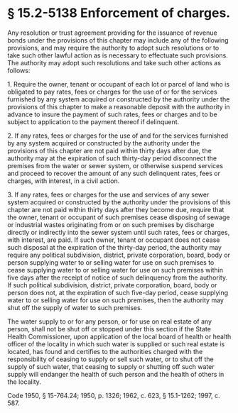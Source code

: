 # § 15.2-5138 Enforcement of charges.

<p>Any resolution or trust agreement providing for the issuance of revenue bonds under the provisions of this chapter may include any of the following provisions, and may require the authority to adopt such resolutions or to take such other lawful action as is necessary to effectuate such provisions. The authority may adopt such resolutions and take such other actions as follows:</p><p>1. Require the owner, tenant or occupant of each lot or parcel of land who is obligated to pay rates, fees or charges for the use of or for the services furnished by any system acquired or constructed by the authority under the provisions of this chapter to make a reasonable deposit with the authority in advance to insure the payment of such rates, fees or charges and to be subject to application to the payment thereof if delinquent.</p><p>2. If any rates, fees or charges for the use of and for the services furnished by any system acquired or constructed by the authority under the provisions of this chapter are not paid within thirty days after due, the authority may at the expiration of such thirty-day period disconnect the premises from the water or sewer system, or otherwise suspend services and proceed to recover the amount of any such delinquent rates, fees or charges, with interest, in a civil action.</p><p>3. If any rates, fees or charges for the use and services of any sewer system acquired or constructed by the authority under the provisions of this chapter are not paid within thirty days after they become due, require that the owner, tenant or occupant of such premises cease disposing of sewage or industrial wastes originating from or on such premises by discharge directly or indirectly into the sewer system until such rates, fees or charges, with interest, are paid. If such owner, tenant or occupant does not cease such disposal at the expiration of the thirty-day period, the authority may require any political subdivision, district, private corporation, board, body or person supplying water to or selling water for use on such premises to cease supplying water to or selling water for use on such premises within five days after the receipt of notice of such delinquency from the authority. If such political subdivision, district, private corporation, board, body or person does not, at the expiration of such five-day period, cease supplying water to or selling water for use on such premises, then the authority may shut off the supply of water to such premises.</p><p>The water supply to or for any person, or for use on real estate of any person, shall not be shut off or stopped under this section if the State Health Commissioner, upon application of the local board of health or health officer of the locality in which such water is supplied or such real estate is located, has found and certifies to the authorities charged with the responsibility of ceasing to supply or sell such water, or to shut off the supply of such water, that ceasing to supply or shutting off such water supply will endanger the health of such person and the health of others in the locality.</p><p>Code 1950, § 15-764.24; 1950, p. 1326; 1962, c. 623, § 15.1-1262; 1997, c. 587.</p>